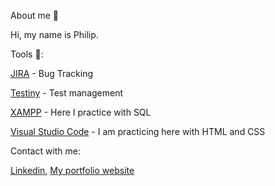 About me 👋

Hi, my name is Philip.

Tools 🔧:

[JIRA](https://www.atlassian.com/software/jira) - Bug Tracking

[Testiny](https://www.testiny.io/) - Test management

[XAMPP](https://www.apachefriends.org/) - Here I practice with SQL

[Visual Studio Code](https://code.visualstudio.com/) - I am practicing here with HTML and CSS

Contact with me:
 
[Linkedin](https://www.linkedin.com/in/philiptoromanov), [My portfolio website](https://networkphilip.tech/?i=1)
